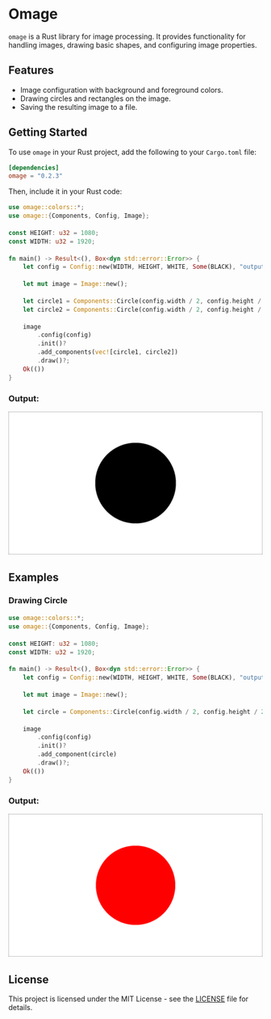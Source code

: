 # Omage

`omage` is a Rust library for image processing. It provides functionality for handling images, drawing basic shapes, and configuring image properties.

## Features

- Image configuration with background and foreground colors.
- Drawing circles and rectangles on the image.
- Saving the resulting image to a file.

## Getting Started

To use `omage` in your Rust project, add the following to your `Cargo.toml` file:

```toml
[dependencies]
omage = "0.2.3"
```

Then, include it in your Rust code:

```rust
use omage::colors::*;
use omage::{Components, Config, Image};

const HEIGHT: u32 = 1080;
const WIDTH: u32 = 1920;

fn main() -> Result<(), Box<dyn std::error::Error>> {
    let config = Config::new(WIDTH, HEIGHT, WHITE, Some(BLACK), "output.png");

    let mut image = Image::new();

    let circle1 = Components::Circle(config.width / 2, config.height / 2, 300, RED);
    let circle2 = Components::Circle(config.width / 2, config.height / 2, 305, BLACK);

    image
        .config(config)
        .init()?
        .add_components(vec![circle1, circle2])
        .draw()?;
    Ok(())
}

```

### Output:

![output](./images/1.png)

## Examples

### Drawing Circle

```rust
use omage::colors::*;
use omage::{Components, Config, Image};

const HEIGHT: u32 = 1080;
const WIDTH: u32 = 1920;

fn main() -> Result<(), Box<dyn std::error::Error>> {
    let config = Config::new(WIDTH, HEIGHT, WHITE, Some(BLACK), "output.png");

    let mut image = Image::new();

    let circle = Components::Circle(config.width / 2, config.height / 2, 300, RED);

    image
        .config(config)
        .init()?
        .add_component(circle)
        .draw()?;
    Ok(())
}

```

### Output:

![output](./images/2.png)

## License

This project is licensed under the MIT License - see the [LICENSE](LICENSE) file for details.
